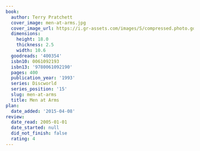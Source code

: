 ```yaml
---
book:
  author: Terry Pratchett
  cover_image: men-at-arms.jpg
  cover_image_url: https://i.gr-assets.com/images/S/compressed.photo.goodreads.com/books/1388215150l/400354.jpg
  dimensions:
    height: 18.0
    thickness: 2.5
    width: 10.6
  goodreads: '400354'
  isbn10: 0061092193
  isbn13: '9780061092190'
  pages: 400
  publication_year: '1993'
  series: Discworld
  series_position: '15'
  slug: men-at-arms
  title: Men at Arms
plan:
  date_added: '2015-04-08'
review:
  date_read: 2005-01-01
  date_started: null
  did_not_finish: false
  rating: 4
---
```

